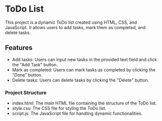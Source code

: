 # ToDo List 

This project is a dynamic ToDo list created using HTML, CSS, and JavaScript. It allows users to add tasks, mark them as completed, and delete tasks.

## Features

- Add tasks: Users can input new tasks in the provided text field and click the "Add Task" button.
- Mark as completed: Users can mark tasks as completed by clicking the "Done" button.
- Delete tasks: Users can delete tasks by clicking the "Delete" button.

### Project Structure
- index.html: The main HTML file containing the structure of the ToDo list.
- style.css: The CSS file for styling the ToDo list.
- script.js: The JavaScript file for handling dynamic functionalities.

